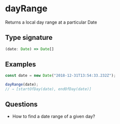 # dayRange

Returns a local day range at a particular Date

## Type signature

<!-- prettier-ignore-start -->
```typescript
(date: Date) => Date[]
```
<!-- prettier-ignore-end -->

## Examples

<!-- prettier-ignore-start -->
```javascript
const date = new Date("2018-12-31T13:54:33.232Z");

dayRange(date);
// ⇒ [startOfDay(date), endOfDay(date)]
```
<!-- prettier-ignore-end -->

## Questions

- How to find a date range of a given day?

